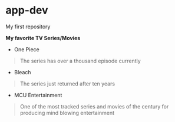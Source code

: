 # app-dev
My first repository

**My favorite TV Series/Movies**

- One Piece
> The series has over a thousand episode currently
- Bleach
> The series just returned after ten years
- MCU Entertainment
> One of the most tracked series and movies of the century for producing mind blowing entertainment
